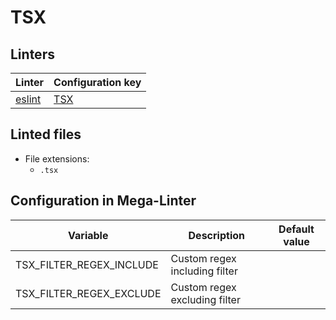 <!-- markdownlint-disable MD003 MD020 MD033 MD041 -->
<!-- Generated by .automation/build.py, please do not update manually -->
<!-- Instead, update descriptor file at https://github.com/nvuillam/mega-linter/tree/master/megalinter/descriptors/tsx.yml -->
# TSX

## Linters

| Linter                  | Configuration key    |
|-------------------------|----------------------|
| [eslint](tsx_eslint.md) | [TSX](tsx_eslint.md) |

## Linted files

- File extensions:
  - `.tsx`

## Configuration in Mega-Linter

| Variable                 | Description                   | Default value |
|--------------------------|-------------------------------|---------------|
| TSX_FILTER_REGEX_INCLUDE | Custom regex including filter |               |
| TSX_FILTER_REGEX_EXCLUDE | Custom regex excluding filter |               |

